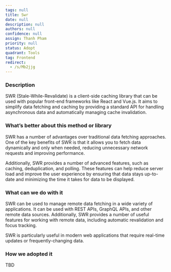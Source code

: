 ```yaml
---
tags: null
title: Swr
date: null
description: null
authors: null
confidence: null
assign: Thanh Pham
priority: null
status: Adopt
quadrant: Tools
tag: Frontend
redirect:
  - /s/Mb2jjg
---
```


<!-- table_of_contents 3703fc4b-fae8-4a7d-822b-856c9f151838 -->

### Description

SWR (Stale-While-Revalidate) is a client-side caching library that can be used with popular front-end frameworks like React and Vue.js. It aims to simplify data fetching and caching by providing a standard API for handling asynchronous data and automatically managing cache invalidation.

### What’s better about this method or library

SWR has a number of advantages over traditional data fetching approaches. One of the key benefits of SWR is that it allows you to fetch data dynamically and only when needed, reducing unnecessary network requests and improving performance.

Additionally, SWR provides a number of advanced features, such as caching, deduplication, and polling. These features can help reduce server load and improve the user experience by ensuring that data stays up-to-date and minimizing the time it takes for data to be displayed.

### What can we do with it

SWR can be used to manage remote data fetching in a wide variety of applications. It can be used with REST APIs, GraphQL APIs, and other remote data sources. Additionally, SWR provides a number of useful features for working with remote data, including automatic revalidation and focus tracking.

SWR is particularly useful in modern web applications that require real-time updates or frequently-changing data.

### How we adopted it

TBD

<!-- child_database 50ef2fdd-bb9f-4333-80b4-7016c60383c9 -->
